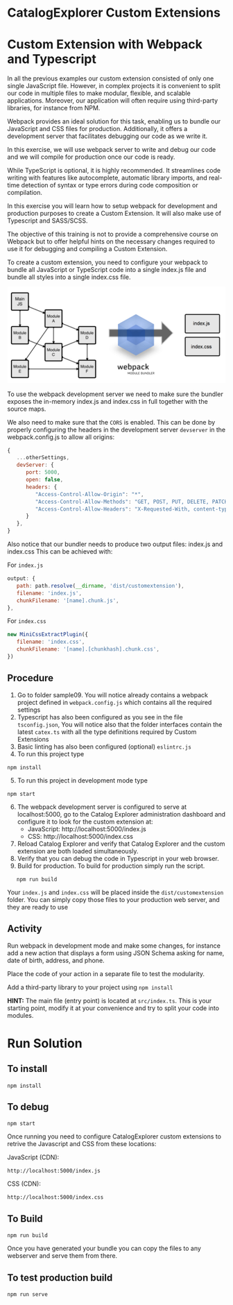 # CatalogExplorer Custom Extensions
# Custom Extension with Webpack and Typescript

In all the previous examples our custom extension consisted of only one single JavaScript file. However,
in complex projects it is convenient to split our code in multiple files to make modular, flexible, and
scalable applications. Moreover, our application will often require using third-party libraries, for instance
from NPM.

Webpack provides an ideal solution for this task, enabling us to bundle our JavaScript and CSS files for
production. Additionally, it offers a development server that facilitates debugging our code as we write it.

In this exercise, we will use webpack server to write and debug our code and we will compile for
production once our code is ready.

While TypeScript is optional, it is highly recommended. It streamlines code writing with features like
autocomplete, automatic library imports, and real-time detection of syntax or type errors during code
composition or compilation.

In this exercise you will learn how to setup webpack for development and production purposes to create a
Custom Extension. It will also make use of Typescript and SASS/SCSS.

The objective of this training is not to provide a comprehensive course on Webpack but to offer helpful
hints on the necessary changes required to use it for debugging and compiling a Custom Extension.

To create a custom extension, you need to configure your webpack to bundle all JavaScript or TypeScript
code into a single index.js file and bundle all styles into a single index.css file.

![Webpack](./webpack.png "Webpack")

To use the webpack development server we need to make sure the bundler exposes the in-memory
index.js and index.css in full together with the source maps. 

We also need to make sure that the `CORS` is enabled. This can be done by properly configuring the headers in the development 
server `devserver`  in the webpack.config.js to allow all origins:
```javascript
{
   ...otherSettings,
   devServer: {
      port: 5000,
      open: false,
      headers: {
         "Access-Control-Allow-Origin": "*",
         "Access-Control-Allow-Methods": "GET, POST, PUT, DELETE, PATCH, OPTIONS",
         "Access-Control-Allow-Headers": "X-Requested-With, content-type, Authorization"
      }
   },
}
```

Also notice that our bundler needs to produce two output files: index.js and index.css
This can be achieved with:

For `index.js`
```javascript
output: {
   path: path.resolve(__dirname, 'dist/customextension'),
   filename: 'index.js',
   chunkFilename: '[name].chunk.js',
},
```
For `index.css`
```javascript
new MiniCssExtractPlugin({
   filename: 'index.css',
   chunkFilename: '[name].[chunkhash].chunk.css',
})
```

## Procedure
1. Go to folder sample09. You will notice already contains a webpack project defined in
   `webpack.config.js` which contains all the required settings
2. Typescript has also been configured as you see in the file `tsconfig.json`, You will notice also that the
   folder interfaces contain the latest `catex.ts` with all the type definitions required by Custom Extensions
3. Basic linting has also been configured (optional) `eslintrc.js`
4. To run this project type
```shell
npm install
```
5. To run this project in development mode type
```shell
npm start
```
6. The webpack development server is configured to serve at localhost:5000, go to the Catalog Explorer
   administration dashboard and configure it to look for the custom extension at:
   * JavaScript: http://localhost:5000/index.js
   * CSS: http://localhost:5000/index.css
7. Reload Catalog Explorer and verify that Catalog Explorer and the custom extension are both loaded
   simultaneously.
8. Verify that you can debug the code in Typescript in your web browser.
9. Build for production. To build for production simply run the script.
```shell
   npm run build
```
   Your `index.js` and `index.css` will be placed inside the `dist/customextension` folder. You can simply
   copy those files to your production web server, and they are ready to use

## Activity
Run webpack in development mode and make some changes, for instance add a new action that displays
a form using JSON Schema asking for name, date of birth, address, and phone. 

Place the code of your action in a separate file to test the modularity. 

Add a third-party library to your project using `npm install`

<strong>HINT:</strong> The main file (entry point) is located at `src/index.ts`. 
This is your starting point, modify it at your convenience and try to split your code into modules.


# Run Solution

## To install
```
npm install
```

## To debug
```
npm start
```

Once running you need to configure CatalogExplorer custom extensions to retrive the Javascript and CSS from these locations:

JavaScript (CDN):
```
http://localhost:5000/index.js
```

CSS (CDN):
```
http://localhost:5000/index.css
```

## To Build
```
npm run build
```

Once you have generated your bundle you can copy the files to any webserver and serve them from there.

## To test production build
```
npm run serve
```


